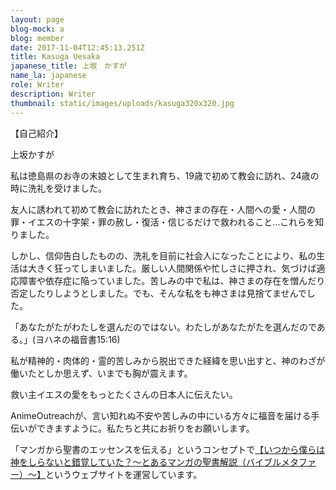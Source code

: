 ```yaml
---
layout: page
blog-mock: a
blog: member
date: 2017-11-04T12:45:13.251Z
title: Kasuga Uesaka
japanese_title: 上坂　かすが
name_la: japanese
role: Writer
description: Writer
thumbnail: static/images/uploads/kasuga320x320.jpg
---
```

【自己紹介】

上坂かすが

私は徳島県のお寺の末娘として生まれ育ち、19歳で初めて教会に訪れ、24歳の時に洗礼を受けました。

友人に誘われて初めて教会に訪れたとき、神さまの存在・人間への愛・人間の罪・イエスの十字架・罪の赦し・復活・信じるだけで救われること…これらを知りました。

しかし、信仰告白したものの、洗礼を目前に社会人になったことにより、私の生活は大きく狂ってしまいました。厳しい人間関係や忙しさに押され、気づけば適応障害や依存症に陥っていました。苦しみの中で私は、神さまの存在を憎んだり否定したりしようとしました。でも、そんな私をも神さまは見捨てませんでした。

「あなたがたがわたしを選んだのではない。わたしがあなたがたを選んだのである。」(ヨハネの福音書15:16)

私が精神的・肉体的・霊的苦しみから脱出できた経緯を思い出すと、神のわざが働いたとしか思えず、いまでも胸が震えます。

救い主イエスの愛をもっとたくさんの日本人に伝えたい。

AnimeOutreachが、言い知れぬ不安や苦しみの中にいる方々に福音を届ける手伝いができますように。私たちと共にお祈りをお願いします。

「マンガから聖書のエッセンスを伝える」というコンセプトで[【いつから僕らは神をしらないと錯覚していた？〜とあるマンガの聖書解説（バイブルメタファー）〜】](https://itukami.lampmate.jp)というウェブサイトを運営しています。

